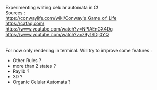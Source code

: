 Experimenting writing celular automata in C! \
Sources :\
https://conwaylife.com/wiki/Conway's_Game_of_Life \
https://cafaq.com/ \
https://www.youtube.com/watch?v=NPlAEnGX4Dg \
https://www.youtube.com/watch?v=z9y1SDjl0YQ \
\
\
For now only rendering in terminal. 
Will try to improve some features :
- Other Rules ?
- more than 2 states ?
- Raylib ?
- 3D ?
- Organic Celular Automata ?
